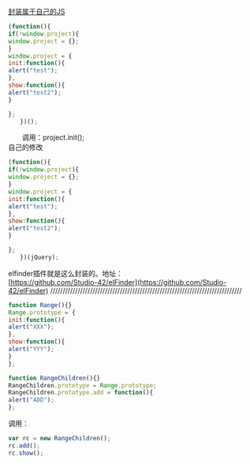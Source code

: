 [封装属于自己的JS](http://zm603380946.iteye.com/blog/1834010)
``` javascript
(function(){
if(!window.project){
window.project = {};
}
window.project = {
init:function(){
alert("test");
},
show:function(){
alert("test2");
}

};
　　})();
```
　　调用：project.init();   
自己的修改  
``` javascript
(function(){
if(!window.project){
window.project = {};
}
window.project = {
init:function(){
alert("test");
},
show:function(){
alert("test2");
}

};
　　})(jQuery);
```
elfinder插件就是这么封装的。地址：  
[https://github.com/Studio-42/elFinder](https://github.com/Studio-42/elFinder)
/////////////////////////////////////////////////////////////////////////////
``` javascript
function Range(){}
Range.prototype = {
init:function(){
alert("XXX");
},
show:function(){
alert("YYY");
}
};

function RangeChildren(){}
RangeChildren.prototype = Range.prototype;
RangeChildren.prototype.add = function(){
alert("ADD");
};
```

调用：  
``` javascript
var rc = new RangeChildren();
rc.add();
rc.show();
```
